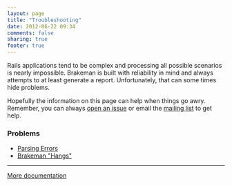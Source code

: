 ```yaml
---
layout: page
title: "Troubleshooting"
date: 2012-06-22 09:34
comments: false
sharing: true
footer: true
---
```


Rails applications tend to be complex and processing all possible scenarios is nearly impossible. Brakeman is built with reliability in mind and always attempts to at least generate a report. Unfortunately, that can some times hide problems. 

Hopefully the information on this page can help when things go awry. Remember, you can always [open an issue](https://github.com/presidentbeef/brakeman/issues) or email the [mailing list](http://brakemanscanner.org/contact/) to get help.

### Problems

* [Parsing Errors](/docs/troubleshooting/parse_errors)
* [Brakeman "Hangs"](/docs/troubleshooting/hanging)

---

[More documentation](/docs)
